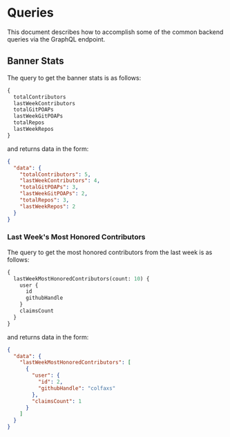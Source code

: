 # Queries

This document describes how to accomplish some of the common backend
queries via the GraphQL endpoint.

## Banner Stats

The query to get the banner stats is as follows:

```graphql
{
  totalContributors
  lastWeekContributors
  totalGitPOAPs
  lastWeekGitPOAPs
  totalRepos
  lastWeekRepos
}
```

and returns data in the form:

```json
{
  "data": {
    "totalContributors": 5,
    "lastWeekContributors": 4,
    "totalGitPOAPs": 3,
    "lastWeekGitPOAPs": 2,
    "totalRepos": 3,
    "lastWeekRepos": 2
  }
}
```

### Last Week's Most Honored Contributors

The query to get the most honored contributors from the last week is as follows:

```graphql
{
  lastWeekMostHonoredContributors(count: 10) {
    user {
      id
      githubHandle
    }
    claimsCount
  }
}
```

and returns data in the form:

```json
{
  "data": {
    "lastWeekMostHonoredContributors": [
      {
        "user": {
          "id": 2,
          "githubHandle": "colfaxs"
        },
        "claimsCount": 1
      }
    ]
  }
}
```
